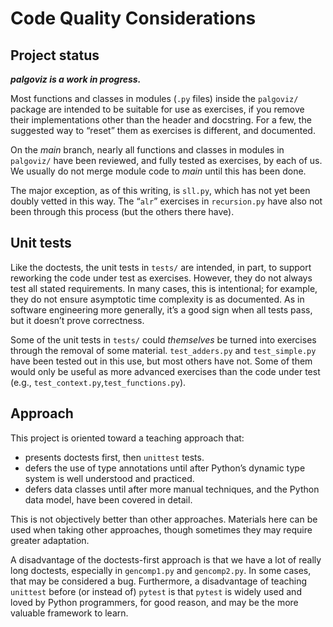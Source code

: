# Code Quality Considerations

## Project status

***palgoviz is a work in progress.***

Most functions and classes in modules (`.py` files) inside the `palgoviz/`
package are intended to be suitable for use as exercises, if you remove their
implementations other than the header and docstring. For a few, the suggested
way to “reset” them as exercises is different, and documented.

On the *main* branch, nearly all functions and classes in modules in
`palgoviz/` have been reviewed, and fully tested as exercises, by each of us.
We usually do not merge module code to *main* until this has been done.

The major exception, as of this writing, is `sll.py`, which has not yet been
doubly vetted in this way. The “`alr`” exercises in `recursion.py` have also
not been through this process (but the others there have).

## Unit tests

Like the doctests, the unit tests in `tests/` are intended, in part, to support
reworking the code under test as exercises. However, they do not always test
all stated requirements. In many cases, this is intentional; for example, they
do not ensure asymptotic time complexity is as documented. As in software
engineering more generally, it’s a good sign when all tests pass, but it
doesn’t prove correctness.

Some of the unit tests in `tests/` could *themselves* be turned into exercises
through the removal of some material. `test_adders.py` and `test_simple.py`
have been tested out in this use, but most others have not. Some of them would
only be useful as more advanced exercises than the code under test (e.g.,
`test_context.py`,`test_functions.py`).

## Approach

This project is oriented toward a teaching approach that:

- presents doctests first, then `unittest` tests.
- defers the use of type annotations until after Python’s dynamic type system
  is well understood and practiced.
- defers data classes until after more manual techniques, and the Python data
  model, have been covered in detail.

This is not objectively better than other approaches. Materials here can be
used when taking other approaches, though sometimes they may require greater
adaptation.

A disadvantage of the doctests-first approach is that we have a lot of really
long doctests, especially in `gencomp1.py` and `gencomp2.py`. In some cases,
that may be considered a bug. Furthermore, a disadvantage of teaching
`unittest` before (or instead of) `pytest` is that `pytest` is widely used and
loved by Python programmers, for good reason, and may be the more valuable
framework to learn.
